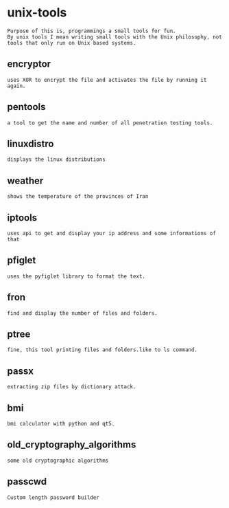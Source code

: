 # unix-tools

	Purpose of this is, programmings a small tools for fun.
	By unix tools I mean writing small tools with the Unix philosophy, not tools that only run on Unix based systems.

## encryptor 

	uses XOR to encrypt the file and activates the file by running it again.
	
## pentools

	a tool to get the name and number of all penetration testing tools.

## linuxdistro
	
	displays the linux distributions
		
## weather 

    shows the temperature of the provinces of Iran

## iptools

    uses api to get and display your ip address and some informations of that

## pfiglet

	uses the pyfiglet library to format the text.

## fron

	find and display the number of files and folders.
	
## ptree

	fine, this tool printing files and folders.like to ls command.

## passx

	extracting zip files by dictionary attack.

## bmi

	bmi calculator with python and qt5.

## old_cryptography_algorithms
	
	some old cryptographic algorithms

## passcwd
	
	Custom length password builder
